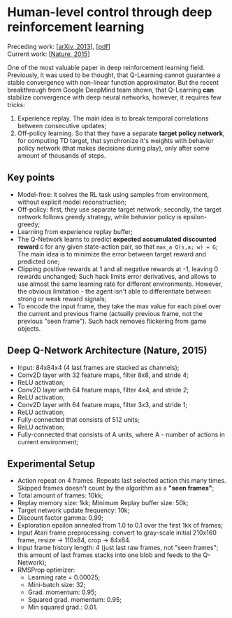 # Human-level control through deep reinforcement learning

Preceding work: [[arXiv, 2013](https://arxiv.org/abs/1312.5602)], [[pdf](https://arxiv.org/pdf/1312.5602.pdf)]  
Current work: [[Nature, 2015](http://www.nature.com/nature/journal/v518/n7540/full/nature14236.html)]


One of the most valuable paper in deep reinforcement learning field. Previously, it was used to be thought, that Q-Learning cannot guarantee a stable convergence with non-linear function approximator. But the recent breakthrough from Google DeepMind team shown, that Q-Learning **can** stabilize convergence with deep neural networks, however, it requires few tricks:
  1. Experience replay. The main idea is to break temporal correlations between consecutive updates;
  2. Off-policy learning. So that they have a separate **target policy network**, for computing TD target, that synchronize it's weights with behavior policy network (that makes decisions during play), only after some amount of thousands of steps.
  
## Key points
  - Model-free: it solves the RL task using samples from environment, without explicit model reconstruction;
  - Off-policy: first, they use separate target network; secondly, the target network follows greedy strategy, while behavior policy is epsilon-greedy;
  - Learning from experience replay buffer;
  - The Q-Network learns to predict **expected accumulated discounted reward** `G` for any given state-action pair, so that `max_a Q(s,a; w) = G`; The main idea is to minimize the error between target reward and predicted one;
  - Clipping positive rewards at 1 and all negative rewards at -1, leaving 0 rewards unchanged; Such hack limits error derivatives, and allows to use almost the same learning rate for different environments. However, the obvious limitation - the agent isn't able to differentiate between strong or weak reward signals;
  - To encode the input frame, they take the max value for each pixel over the current and previous frame (actually previous frame, not the previous "seen frame"). Such hack removes flickering from game objects.

## Deep Q-Network Architecture (Nature, 2015)
  - Input: 84x84x4 (4 last frames are stacked as channels);
  - Conv2D layer with 32 feature maps, filter 8x8, and stride 4;
  - ReLU activation;
  - Conv2D layer with 64 feature maps, filter 4x4, and stride 2;
  - ReLU activation;
  - Conv2D layer with 64 feature maps, filter 3x3, and stride 1;
  - ReLU activation;
  - Fully-connected that consists of 512 units;
  - ReLU activation;
  - Fully-connected that consists of A units, where A - number of actions in current environment;
  
## Experimental Setup
  - Action repeat on 4 frames. Repeats last selected action this many times. Skipped frames doesn't count by the algorithm as a **"seen frames"**;
  - Total amount of frames: 10kk;
  - Replay memory size: 1kk; Minimum Replay buffer size: 50k;
  - Target network update frequency: 10k;
  - Discount factor gamma: 0.99;
  - Exploration epsilon annealed from 1.0 to 0.1 over the first 1kk of frames;
  - Input Atari frame preprocessing: convert to gray-scale initial 210x160 frame, resize -> 110x84, crop -> 84x84.
  - Input frame history length: 4 (just last raw frames, not "seen frames"; this amount of last frames stacks into one blob and feeds to the Q-Network);  
  - RMSProp optimizer: 
    - Learning rate = 0.00025;
    - Mini-batch size: 32;
    - Grad. momentum: 0.95;
    - Squared grad. momentum: 0.95;
    - Min squared grad.: 0.01.
    
